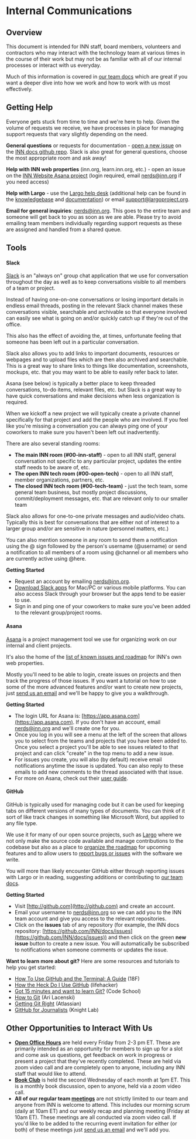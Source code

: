 # Internal Communications

## Overview

This document is intended for INN staff, board members, volunteers and contractors who may interact with the technology team at various times in the course of their work but may not be as familiar with all of our internal processes or interact with us everyday.

Much of this information is covered in [our team docs](http://github.com/inn/docs) which are great if you want a deeper dive into how we work and how to work with us most effectively.

## Getting Help

Everyone gets stuck from time to time and we're here to help. Given the volume of requests we receive, we have processes in place for managing support requests that vary slightly depending on the need.

**General questions** or requests for documentation - [open a new issue](https://github.com/INN/docs/issues) on the [INN docs github repo](https://github.com/INN/docs). Slack is also great for general questions, choose the most appropriate room and ask away!

**Help with INN web properties** (inn.org, learn.inn.org, etc.) - open an issue on the [INN Website Asana project](https://app.asana.com/0/109153924668695/list) (login required, email [nerds@inn.org](mailto:nerds@inn.org) if you need access)

**Help with Largo** - use the [Largo help desk](http://support.largoproject.org/) (additional help can be found in the [knowledgebase](http://support.largoproject.org/support/solutions) and [documentation](http://largo.readthedocs.io/)) or email [support@largoproject.org](mailto:support@largoproject.org).

**Email for general inquiries**: [nerds@inn.org](mailto:nerds@inn.org). This goes to the entire team and someone will get back to you as soon as we are able. Please try to avoid emailing team members individually regarding support requests as these are assigned and handled from a shared queue.

## Tools

#### Slack

[Slack](https://slack.com/) is an "always on" group chat application that we use for conversation throughout the day as well as to keep conversations visible to all members of a team or project. 

Instead of having one-on-one conversations or losing important details in endless email threads, posting in the relevant Slack channel makes these conversations visible, searchable and archivable so that everyone involved can easily see what is going on and/or quickly catch up if they're out of the office.

This also has the effect of avoiding the, at times, unfortunate feeling that someone has been left out in a particular conversation.

Slack also allows you to add links to important documents, resources or webpages and to upload files which are then also archived and searchable. This is a great way to share links to things like documentation, screenshots, mockups, etc. that you may want to be able to easily refer back to later.

Asana (see below) is typically a better place to keep threaded conversations, to-do items, relevant files, etc. but Slack is a great way to have quick conversations and make decisions when less organization is required.

When we kickoff a new project we will typically create a private channel specifically for that project and add the people who are involved. If you feel like you're missing a conversation you can always ping one of your coworkers to make sure you haven't been left out inadvertently.

There are also several standing rooms:

- **The main INN room (#00-inn-staff)** - open to all INN staff, general conversation not specific to any particular project, updates the entire staff needs to be aware of, etc.
- **The open INN tech room (#00-open-tech)** - open to all INN staff, member organizations, partners, etc.
- **The closed INN tech room (#00-tech-team)** - just the tech team, some general team business, but mostly project discussions, commit/deployment messages, etc. that are relevant only to our smaller team

Slack also allows for one-to-one private messages and audio/video chats. Typically this is best for conversations that are either not of interest to a larger group and/or are sensitive in nature (personnel matters, etc.)

You can also mention someone in any room to send them a notification using the @ sign followed by the person's username (@username) or send a notification to all members of a room using @channel or all members who are currently active using @here.

**Getting Started**

- Request an account by emailing [nerds@inn.org](mailto:nerds@inn.org).
- [Download Slack apps](https://slack.com/downloads) for Mac/PC or various mobile platforms. You can also access Slack through your browser but the apps tend to be easier to use.
- Sign in and ping one of your coworkers to make sure you've been added to the relevant group/project rooms.

#### Asana

[Asana](http://jira.inn.org) is a project management tool we use for organizing work on our internal and client projects.

It's also the home of the [list of known issues and roadmap](https://app.asana.com/0/109153924668695/list) for INN's own web properties.

Mostly you'll need to be able to login, create issues on projects and then track the progress of those issues. If you want a tutorial on how to use some of the more advanced features and/or want to create new projects, just [send us an email](mailto:nerds@inn.org) and we'll be happy to give you a walkthrough.

**Getting Started**

- The login URL for Asana is: [https://app.asana.com](https://app.asana.com). If you don't have an account, email [nerds@inn.org](nerds@inn.org) and we'll create one for you.
- Once you log in you will see a menu at the left of the screen that allows you to select from the teams and projects that you have been added to. Once you select a project you'll be able to see issues related to that project and can click "create" in the top menu to add a new issue.
- For issues you create, you will also (by default) receive email notifications anytime the issue is updated. You can also reply to these emails to add new comments to the thread associated with that issue.
- For more on Asana, check out their [user guide](https://asana.com/guide/help/fundamentals/welcome).

#### GitHub

GitHub is typically used for managing code but it can be used for keeping tabs on different versions of many types of documents. You can think of it sort of like track changes in something like Microsoft Word, but applied to any file type.

We use it for many of our open source projects, such as [Largo](http://github.com/inn/largo) where we not only make the source code available and manage contributions to the codebase but also as a place to [organize the roadmap](https://github.com/INN/largo/issues) for upcoming features and to allow users to [report bugs or issues](https://github.com/INN/Largo/issues/new) with the software we write.

You will more than likely encounter GitHub either through reporting issues with Largo or in reading, suggesting additions or contributing to [our team docs](http://github.com/inn/docs).

**Getting Started**

- Visit [http://github.com](http://github.com) and create an account.
- Email your username to [nerds@inn.org](mailto:nerds@inn.org) so we can add you to the INN team account and give you access to the relevant repositories.
- Click on the **issues** tab of any repository (for example, the INN docs repository: [https://github.com/INN/docs/issues](https://github.com/INN/docs/issues)) and then click on the green **new issue** button to create a new issue. You will automatically be subscribed to notifications when someone comments or updates the issue.

**Want to learn more about git?** Here are some resources and tutorials to help you get started:
	
- [How To Use GitHub and the Terminal: A Guide](https://18f.gsa.gov/2015/03/03/how-to-use-github-and-the-terminal-a-guide/) (18F)
- [How the Heck Do I Use GitHub](http://lifehacker.com/5983680/how-the-heck-do-i-use-github) (lifehacker)
- [Got 15 minutes and want to learn Git?](https://try.github.io) (Code School)
- [How to Git](https://github.com/tensory/HowToGit) (Ari Lacenski)
- [Getting Git Right](https://www.atlassian.com/git/) (Atlassian)
- [GitHub for Journalists](http://knightlab.northwestern.edu/2013/06/13/getting-github-why-journalists-should-know-and-use-the-social-coding-site/) (Knight Lab)

## Other Opportunities to Interact With Us

- **[Open Office Hours](/projects/office-hours/)** are held every Friday from 2-3 pm ET. These are primarily intended as an opportunity for members to sign up for a slot and come ask us questions, get feedback on work in progress or present a project that they've recently completed. These are held via zoom video call and are completely open to anyone, including any INN staff that would like to attend.
- **[Book Club](/projects/book-club/)** is held the second Wednesday of each month at 1pm ET. This is a monthly book discussion, open to anyone, held via a zoom video call.
- **All of our regular team [meetings](/how-we-work/meetings.md)** are not strictly limited to our team and anyone from INN is welcome to attend. This includes our morning scrum (daily at 10am ET) and our weekly recap and planning meeting (Friday at 10am ET). These meetings are all conducted via zoom video call. If you'd like to be added to the recurring event invitation for either (or both) of these meetings just [send us an email](mailto:nerds@inn.org) and we'll add you.
